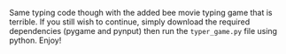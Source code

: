 Same typing code though with the added bee movie typing game that is terrible.
If you still wish to continue, simply download the required dependencies (pygame and pynput) then run the `typer_game.py` file using python. Enjoy!